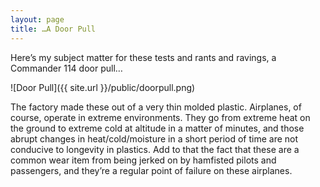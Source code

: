 ```yaml
---
layout: page
title: …A Door Pull
---
```


Here’s my subject matter for these tests and rants and ravings, a Commander 114 door pull…


![Door Pull]({{ site.url }}/public/doorpull.png)



The factory made these out of a very thin molded plastic.  Airplanes, of course, operate in extreme environments.  They go from extreme heat on the ground to extreme cold at altitude in a matter of minutes, and those abrupt changes in heat/cold/moisture in a short period of time are not conducive to longevity in plastics.  Add to that the fact that these are a common wear item from being jerked on by hamfisted pilots and passengers, and they’re a regular point of failure on these airplanes.


